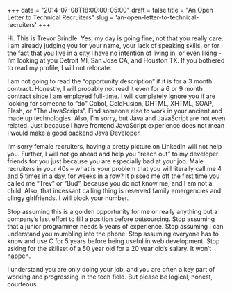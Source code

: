 +++
date = "2014-07-08T18:00:00-05:00"
draft = false
title = "An Open Letter to Technical Recruiters"
slug = 'an-open-letter-to-technical-recruiters'
+++

Hi. This is Trevor Brindle. Yes, my day is going fine, not that you really care. I am already judging you for your name, your lack of speaking skills, or for the fact that you live in a city I have no intention of living in, or even liking - I’m looking at you Detroit MI, San Jose CA, and Houston TX. If you bothered to read my profile, I will not relocate.

I am not going to read the “opportunity description” if it is for a 3 month contract. Honestly, I will probably not read it even for a 6 or 9 month contract since I am employed full-time. I will completely ignore you if are looking for someone to “do” Cobol, ColdFusion, DHTML, XHTML, SOAP, Flash, or “The JavaScripts”. Find someone else to work in your ancient and made up technologies. Also, I’m sorry, but Java and JavaScript are not even related. Just because I have frontend JavaScript experience does not mean I would make a good backend Java Developer.

I’m sorry female recruiters, having a pretty picture on LinkedIn will not help you. Further, I will not go ahead and help you “reach out” to my developer friends for you just because you are especially bad at your job. Male recruiters in your 40s – what is your problem that you will literally call me 4 and 5 times in a day, for weeks in a row? It pissed me off the first time you called me “Trev” or “Bud”, because you do not know me, and I am not a child. Also, that incessant calling thing is reserved family emergencies and clingy girlfriends. I will block your number.

Stop assuming this is a golden opportunity for me or really anything but a company’s last effort to fill a position before outsourcing. Stop assuming that a junior programmer needs 5 years of experience. Stop assuming I can understand you mumbling into the phone. Stop assuming everyone has to know and use C for 5 years before being useful in web development. Stop asking for the skillset of a 50 year old for a 20 year old’s salary. It won’t happen.

I understand you are only doing your job, and you are often a key part of working and progressing in the tech field. But please be logical, honest, courteous.